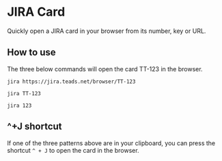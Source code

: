 # JIRA Card

Quickly open a JIRA card in your browser from its number, key or URL.

## How to use
The three below commands will open the card TT-123 in the browser.
```
jira https://jira.teads.net/browser/TT-123
```

```
jira TT-123
```

```
jira 123
```

## ^+J shortcut
If one of the three patterns above are in your clipboard, you can press the shortcut `^ + J` to open the card in the browser.
